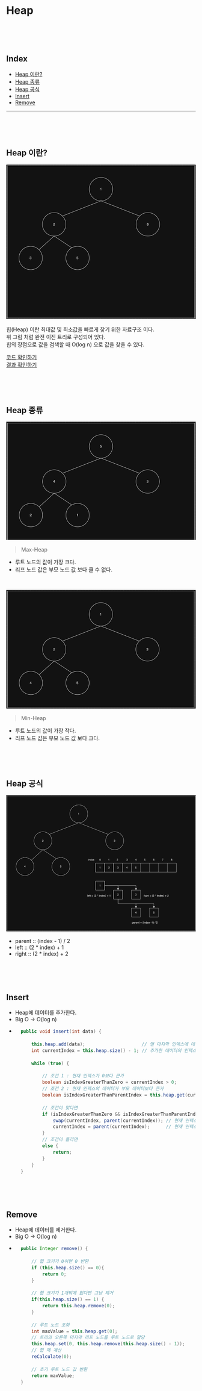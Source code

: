 # Heap

<br/><br/><br/>



## Index

* [Heap 이란?](#Heap-이란?)
* [Heap 종류](#Heap-종류)
* [Heap 공식](#Heap-공식)
* [Insert](#Insert)
* [Remove](#Remove)

---

<br/><br/><br/>



## Heap 이란?

![](img/heap-info.png)

힙(Heap) 이란 최대값 및 최소값을 빠르게 찾기 위한 자료구조 이다.  
위 그림 처럼 완전 이진 트리로 구성되어 있다.  
힙의 장점으로 값을 검색할 때 O(log n) 으로 값을 찾을 수 있다.

[코드 확인하기]()  
[결과 확인하기]()

<br/><br/><br/>



## Heap 종류

![](img/heap-max.png)

> Max-Heap

* 루트 노드의 값이 가장 크다.
* 리프 노드 값은 부모 노드 값 보다 클 수 없다.


<br/>

![](img/heap-min.png)

> Min-Heap

* 루트 노드의 값이 가장 작다.
* 리프 노드 값은 부모 노드 값 보다 크다.

<br/><br/><br/>



## Heap 공식

![](img/heap-formula.png)

* parent :: (index - 1) / 2
* left :: (2 * index) + 1
* right :: (2 * index) + 2

<br/><br/><br/>



## Insert

* Heap에 데이터를 추가한다.
* Big O -> O(log n)
* ~~~java
    public void insert(int data) {

        this.heap.add(data);                     // 맨 마지막 인덱스에 데이터를 추가
        int currentIndex = this.heap.size() - 1; // 추가한 데이터의 인덱스 조회

        while (true) {

            // 조건 1 : 현재 인덱스가 0보다 큰가
            boolean isIndexGreaterThanZero = currentIndex > 0;
            // 조건 2 : 현재 인덱스의 데이터가 부모 데이터보다 큰가
            boolean isIndexGreaterThanParentIndex = this.heap.get(currentIndex) > this.heap.get(parent(currentIndex));
            
            // 조건이 맞다면
            if (isIndexGreaterThanZero && isIndexGreaterThanParentIndex) {
                swap(currentIndex, parent(currentIndex)); // 현재 인덱스와 부모 인덱스를 교환
                currentIndex = parent(currentIndex);      // 현재 인덱스를 부모 인덱스로 할당
            }
            // 조건이 틀리면
            else {
                return;
            }
        }
    }
  ~~~

<br/><br/><br/>



## Remove

* Heap에 데이터를 제거한다.
* Big O -> O(log n)
* ~~~java
    public Integer remove() {
  
        // 힙 크기가 0이면 0 반환
        if (this.heap.size() == 0){
            return 0;
        }

        // 힙 크기가 1개밖에 없다면 그냥 제거
        if(this.heap.size() == 1) {
            return this.heap.remove(0);
        }

        // 루트 노드 조회
        int maxValue = this.heap.get(0);
        // 트리의 오른쪽 마지막 리프 노드를 루트 노드로 할당
        this.heap.set(0, this.heap.remove(this.heap.size() - 1));
        // 힙 재 계산
        reCalculate(0);

        // 초기 루트 노드 값 반환
        return maxValue;
    }
  ~~~

<br/><br/><br/>
